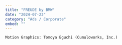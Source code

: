 ```yaml
---
title: "FREUDE by BMW"
date: "2024-07-23"
category: "Ads / Corporate"
embed: ""
---
```



```plaintext
Motion Graphics: Tomoya Eguchi (Cumuloworks, Inc.)
```
